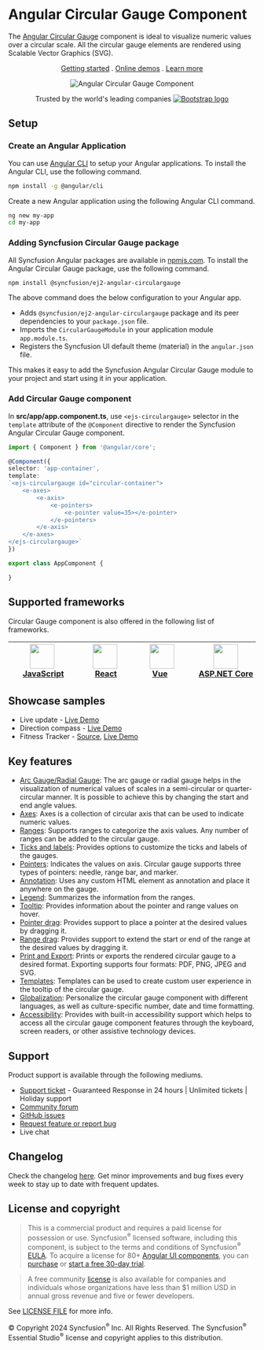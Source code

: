 # Angular Circular Gauge Component

The [Angular Circular Gauge](https://www.syncfusion.com/angular-components/angular-circular-gauge?utm_source=npm&utm_medium=listing&utm_campaign=angular-circulargauge-npm) component is ideal to visualize numeric values over a circular scale. All the circular gauge elements are rendered using Scalable Vector Graphics (SVG).

<p align="center">
    <a href="https://ej2.syncfusion.com/angular/documentation/circular-gauge/getting-started/?utm_source=npm&utm_medium=listing&utm_campaign=angular-circulargauge-npm">Getting started</a> . 
    <a href="https://ej2.syncfusion.com/angular/demos/?utm_source=npm&utm_medium=listing&utm_campaign=angular-circulargauge-npm#/fluent2/circular-gauge/default-functionalities">Online demos</a> . 
    <a href="https://www.syncfusion.com/angular-components/angular-circular-gauge?utm_source=npm&utm_medium=listing&utm_campaign=angular-circulargauge-npm">Learn more</a>
</p>

<p align="center">
    <img src="https://raw.githubusercontent.com/SyncfusionExamples/nuget-img/master/angular/angular-circular-gauge.png" alt="Angular Circular Gauge Component">
</p>

<p align="center">
Trusted by the world's leading companies
  <a href="https://www.syncfusion.com">
    <img src="https://raw.githubusercontent.com/SyncfusionExamples/nuget-img/master/syncfusion/syncfusion-trusted-companies.webp" alt="Bootstrap logo">
  </a>
</p>

## Setup

### Create an Angular Application

You can use [Angular CLI](https://github.com/angular/angular-cli) to setup your Angular applications. To install the Angular CLI, use the following command.

```bash
npm install -g @angular/cli
```

Create a new Angular application using the following Angular CLI command.

```bash
ng new my-app
cd my-app
```

### Adding Syncfusion Circular Gauge package

All Syncfusion Angular packages are available in [npmjs.com](https://www.npmjs.com/~syncfusionorg). To install the Angular Circular Gauge package, use the following command.

```sh
npm install @syncfusion/ej2-angular-circulargauge
```

The above command does the below configuration to your Angular app.

 * Adds `@syncfusion/ej2-angular-circulargauge` package and its peer dependencies to your `package.json` file.
 * Imports the `CircularGaugeModule` in your application module `app.module.ts`.
 * Registers the Syncfusion UI default theme (material) in the `angular.json` file.

This makes it easy to add the Syncfusion Angular Circular Gauge module to your project and start using it in your application.

### Add Circular Gauge component

In **src/app/app.component.ts**, use `<ejs-circulargauge>` selector in the `template` attribute of the `@Component` directive to render the Syncfusion Angular Circular Gauge component.

```typescript
import { Component } from '@angular/core';

@Component({
selector: 'app-container',
template:
`<ejs-circulargauge id="circular-container">
    <e-axes>
        <e-axis>
            <e-pointers>
                <e-pointer value=35></e-pointer>
            </e-pointers>
        </e-axis>
    </e-axes>
</ejs-circulargauge>`
})

export class AppComponent {

}
```

## Supported frameworks

Circular Gauge component is also offered in the following list of frameworks.

| [<img src="https://ej2.syncfusion.com/github/images/js.svg" height="50" />](https://www.syncfusion.com/javascript-ui-controls?utm_medium=listing&utm_source=github)<br/>&nbsp;&nbsp;&nbsp;&nbsp;&nbsp;[JavaScript](https://www.syncfusion.com/javascript-ui-controls?utm_medium=listing&utm_source=github)&nbsp;&nbsp;&nbsp;&nbsp; | [<img src="https://ej2.syncfusion.com/github/images/react.svg"  height="50" />](https://www.syncfusion.com/react-ui-components?utm_medium=listing&utm_source=github)<br/>&nbsp;&nbsp;&nbsp;&nbsp;&nbsp;&nbsp;&nbsp;[React](https://www.syncfusion.com/react-ui-components?utm_medium=listing&utm_source=github)&nbsp;&nbsp;&nbsp;&nbsp;&nbsp;&nbsp; | [<img src="https://ej2.syncfusion.com/github/images/vue.svg" height="50" />](https://www.syncfusion.com/vue-ui-components?utm_medium=listing&utm_source=github)<br/>&nbsp;&nbsp;&nbsp;&nbsp;&nbsp;&nbsp;&nbsp;[Vue](https://www.syncfusion.com/vue-ui-components?utm_medium=listing&utm_source=github)&nbsp;&nbsp;&nbsp;&nbsp;&nbsp;&nbsp;&nbsp;&nbsp;&nbsp; | [<img src="https://ej2.syncfusion.com/github/images/netcore.svg" height="50" />](https://www.syncfusion.com/aspnet-core-ui-controls?utm_medium=listing&utm_source=github)<br/>&nbsp;&nbsp;[ASP.NET&nbsp;Core](https://www.syncfusion.com/aspnet-core-ui-controls?utm_medium=listing&utm_source=github)&nbsp;&nbsp; | [<img src="https://ej2.syncfusion.com/github/images/netmvc.svg" height="50" />](https://www.syncfusion.com/aspnet-mvc-ui-controls?utm_medium=listing&utm_source=github)<br/>&nbsp;&nbsp;[ASP.NET&nbsp;MVC](https://www.syncfusion.com/aspnet-mvc-ui-controls?utm_medium=listing&utm_source=github)&nbsp;&nbsp; | 
| :-----: | :-----: | :-----: | :-----: | :-----: |

## Showcase samples

* Live update - [Live Demo](https://ej2.syncfusion.com/angular/demos/#/fluent2/circular-gauge/data-sample)
* Direction compass - [Live Demo](https://ej2.syncfusion.com/angular/demos/#/fluent2/circular-gauge/direction-compass)
* Fitness Tracker - [Source](https://github.com/SyncfusionExamples/showcase-angular-health-tracker-dashboard-demo), [Live Demo](https://ej2.syncfusion.com/showcase/angular/fitness-tracker-app/)

## Key features

* [Arc Gauge/Radial Gauge](https://ej2.syncfusion.com/angular/documentation/circular-gauge/gauge-axes/?utm_source=npm&utm_medium=listing&utm_campaign=angular-circulargauge-npm#angles-and-direction): The arc gauge or radial gauge helps in the visualization of numerical values of scales in a semi-circular or quarter-circular manner. It is possible to achieve this by changing the start and end angle values.
* [Axes](https://ej2.syncfusion.com/angular/documentation/circular-gauge/gauge-axes/?utm_source=npm&utm_medium=listing&utm_campaign=angular-circulargauge-npm): Axes is a collection of circular axis that can be used to indicate numeric values.
* [Ranges](https://ej2.syncfusion.com/angular/documentation/circular-gauge/gauge-ranges/?utm_source=npm&utm_medium=listing&utm_campaign=angular-circulargauge-npm): Supports ranges to categorize the axis values. Any number of ranges can be added to the circular gauge.
* [Ticks and labels](https://ej2.syncfusion.com/angular/demos/?utm_source=npm&utm_medium=listing&utm_campaign=angular-circulargauge-npm#/fluent2/circular-gauge/ticks-and-labels): Provides options to customize the ticks and labels of the gauges.
* [Pointers](https://ej2.syncfusion.com/angular/documentation/circular-gauge/gauge-pointers/?utm_source=npm&utm_medium=listing&utm_campaign=angular-circulargauge-npm): Indicates the values on axis. Circular gauge supports three types of pointers: needle, range bar, and marker.
* [Annotation](https://ej2.syncfusion.com/angular/documentation/circular-gauge/gauge-annotations/?utm_source=npm&utm_medium=listing&utm_campaign=angular-circulargauge-npm): Uses any custom HTML element as annotation and place it anywhere on the gauge.
* [Legend](https://ej2.syncfusion.com/angular/documentation/circular-gauge/gauge-legend/?utm_source=npm&utm_medium=listing&utm_campaign=angular-circulargauge-npm): Summarizes the information from the ranges.
* [Tooltip](https://ej2.syncfusion.com/angular/documentation/circular-gauge/gauge-user-interaction/?utm_source=npm&utm_medium=listing&utm_campaign=angular-circulargauge-npm#tooltip-for-pointers): Provides information about the pointer and range values on hover.
* [Pointer drag](https://ej2.syncfusion.com/angular/documentation/circular-gauge/gauge-user-interaction/?utm_source=npm&utm_medium=listing&utm_campaign=angular-circulargauge-npm#pointer-drag): Provides support to place a pointer at the desired values by dragging it.
* [Range drag](https://ej2.syncfusion.com/angular/demos/?utm_source=npm&utm_medium=listing&utm_campaign=angular-circulargauge-npm#/fluent2/circular-gauge/pointer-ranges-drag): Provides support to extend the start or end of the range at the desired values by dragging it.
* [Print and Export](https://ej2.syncfusion.com/angular/documentation/circular-gauge/gauge-print-and-export/?utm_source=npm&utm_medium=listing&utm_campaign=angular-circulargauge-npm): Prints or exports the rendered circular gauge to a desired format. Exporting supports four formats: PDF, PNG, JPEG and SVG.
* [Templates](https://ej2.syncfusion.com/angular/demos/?utm_source=npm&utm_medium=listing&utm_campaign=angular-circulargauge-npm#/fluent2/circular-gauge/tooltip): Templates can be used to create custom user experience in the tooltip of the circular gauge.
* [Globalization](https://ej2.syncfusion.com/angular/documentation/circular-gauge/internationalization/?utm_source=npm&utm_medium=listing&utm_campaign=angular-circulargauge-npm): Personalize the circular gauge component with different languages, as well as culture-specific number, date and time formatting.
* [Accessibility](https://ej2.syncfusion.com/angular/documentation/circular-gauge/accessibility/?utm_source=npm&utm_medium=listing&utm_campaign=angular-circulargauge-npm): Provides with built-in accessibility support which helps to access all the circular gauge component features through the keyboard, screen readers, or other assistive technology devices. 

## Support

Product support is available through the following mediums.

* [Support ticket](https://support.syncfusion.com/support/tickets/create) - Guaranteed Response in 24 hours | Unlimited tickets | Holiday support
* [Community forum](https://www.syncfusion.com/forums/angular-js2?utm_source=npm&utm_medium=listing&utm_campaign=angular-circulargauge-npm)
* [GitHub issues](https://github.com/syncfusion/ej2-angular-ui-components/issues/new)
* [Request feature or report bug](https://www.syncfusion.com/feedback/angular?utm_source=npm&utm_medium=listing&utm_campaign=angular-circulargauge-npm)
* Live chat

## Changelog

Check the changelog [here](https://github.com/syncfusion/ej2-angular-ui-components/blob/master/components/circulargauge/CHANGELOG.md?utm_source=npm&utm_campaign=angular-circulargauge-npm). Get minor improvements and bug fixes every week to stay up to date with frequent updates.

## License and copyright

> This is a commercial product and requires a paid license for possession or use. Syncfusion<sup>®</sup> licensed software, including this component, is subject to the terms and conditions of Syncfusion<sup>®</sup> [EULA](https://www.syncfusion.com/eula/es/). To acquire a license for 80+ [Angular UI components](https://www.syncfusion.com/angular-components), you can [purchase](https://www.syncfusion.com/sales/products) or [start a free 30-day trial](https://www.syncfusion.com/account/manage-trials/start-trials).

> A free community [license](https://www.syncfusion.com/products/communitylicense) is also available for companies and individuals whose organizations have less than $1 million USD in annual gross revenue and five or fewer developers.

See [LICENSE FILE](https://github.com/syncfusion/ej2-angular-ui-components/blob/master/components/circulargauge/license?utm_source=npm&utm_campaign=angular-circulargauge-npm) for more info.

&copy; Copyright 2024 Syncfusion<sup>®</sup> Inc. All Rights Reserved. The Syncfusion<sup>®</sup> Essential Studio<sup>®</sup> license and copyright applies to this distribution.